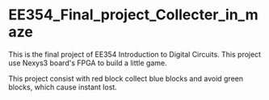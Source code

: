 # EE354_Final_project_Collecter_in_maze

This is the final project of EE354  Introduction to Digital Circuits. This project use Nexys3 board's FPGA to build a little game.

This project consist with red block collect blue blocks and avoid green blocks, which cause instant lost.
